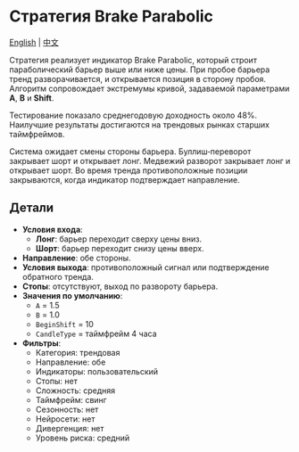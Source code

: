 # Стратегия Brake Parabolic
[English](README.md) | [中文](README_cn.md)

Стратегия реализует индикатор Brake Parabolic, который строит параболический барьер выше или ниже цены. При пробое барьера тренд разворачивается, и открывается позиция в сторону пробоя. Алгоритм сопровождает экстремумы кривой, задаваемой параметрами **A**, **B** и **Shift**.

Тестирование показало среднегодовую доходность около 48%. Наилучшие результаты достигаются на трендовых рынках старших таймфреймов.

Система ожидает смены стороны барьера. Буллиш‑переворот закрывает шорт и открывает лонг. Медвежий разворот закрывает лонг и открывает шорт. Во время тренда противоположные позиции закрываются, когда индикатор подтверждает направление.

## Детали

- **Условия входа**:
  - **Лонг**: барьер переходит сверху цены вниз.
  - **Шорт**: барьер переходит снизу цены вверх.
- **Направление**: обе стороны.
- **Условия выхода**: противоположный сигнал или подтверждение обратного тренда.
- **Стопы**: отсутствуют, выход по развороту барьера.
- **Значения по умолчанию**:
  - `A` = 1.5
  - `B` = 1.0
  - `BeginShift` = 10
  - `CandleType` = таймфрейм 4 часа
- **Фильтры**:
  - Категория: трендовая
  - Направление: обе
  - Индикаторы: пользовательский
  - Стопы: нет
  - Сложность: средняя
  - Таймфрейм: свинг
  - Сезонность: нет
  - Нейросети: нет
  - Дивергенция: нет
  - Уровень риска: средний

